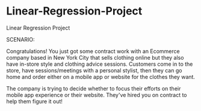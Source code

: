 # Linear-Regression-Project
Linear Regression Project

SCENARIO:

Congratulations! You just got some contract work with an Ecommerce company based in New York City that sells clothing online but they also have in-store style and clothing advice sessions. Customers come in to the store, have sessions/meetings with a personal stylist, then they can go home and order either on a mobile app or website for the clothes they want.

The company is trying to decide whether to focus their efforts on their mobile app experience or their website. They've hired you on contract to help them figure it out!
